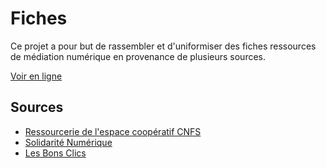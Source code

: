 # Fiches

Ce projet a pour but de rassembler et d'uniformiser des fiches ressources de médiation numérique en provenance de plusieurs sources.

[Voir en ligne](https://ychalier.github.io/rlv/fiches/)

## Sources

- [Ressourcerie de l'espace coopératif CNFS](https://coop.conseiller-numerique.gouv.fr/ressourcerie)
- [Solidarité Numérique](https://www.solidarite-numerique.fr/)
- [Les Bons Clics](https://www.lesbonsclics.fr/fr/espace-apprenant/)

